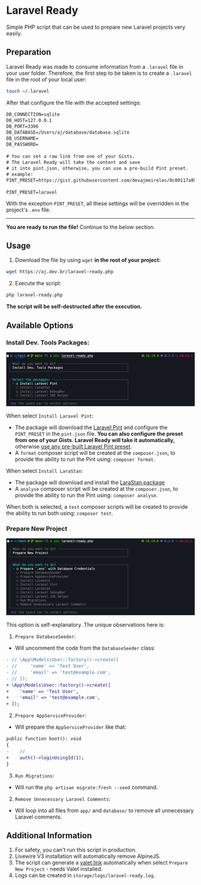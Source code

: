 # Laravel Ready

Simple PHP script that can be used to prepare new Laravel projects very easily.

## Preparation

Laravel Ready was made to consume information from a `.laravel` file in 
your user folder. Therefore, the first step to be taken is to create a `.laravel` 
file in the root of your local user:

```bash
touch ~/.laravel
```

After that configure the file with the accepted settings:

```dotenv
DB_CONNECTION=sqlite
DB_HOST=127.0.0.1
DB_PORT=3306
DB_DATABASE=/Users/aj/database/database.sqlite
DB_USERNAME=
DB_PASSWORD=

# You can set a raw link from one of your Gists. 
# The Laravel Ready will take the content and save 
# it into pint.json, otherwise, you can use a pre-build Pint preset.
# example: PINT_PRESET=https://gist.githubusercontent.com/devajmeireles/8c00117a89931c606ba4ebb2b5c58bd3/raw/e193a485029a46ad853aab526a92fd88359c149f/pint.json

PINT_PRESET=laravel
```

With the exception `PINT_PRESET`, all these settings will be overridden in the project's `.env` file.

---

**You are ready to run the file!** Continue to the below section.

## Usage

1. Download the file by using `wget` **in the root of your project:**

```bash
wget https://aj.dev.br/laravel-ready.php
```

2. Execute the script:

```bash
php laravel-ready.php
```

**The script will be self-destructed after the execution.**

## Available Options

### Install Dev. Tools Packages:

<img src="images/dev-tools-packages.png">

When select `Install Laravel Pint`:
- The package will download the [Laravel Pint](https://laravel.com/docs/pint) and configure the `PINT_PRESET` in the `pint.json` file. **You can also configure the preset from one of your Gists. Laravel Ready will take it automatically,** otherwise [use any pre-built Laravel Pint preset](https://laravel.com/docs/10.x/pint#presets).
- A `format` composer script will be created at the `composer.json`, to provide the ability to run the Pint using: `composer format`.

When select `Install LaraStan`:
- The package will download and install the [LaraStan package](https://github.com/nunomaduro/larastan)
- A `analyse` composer script will be created at the `composer.json`, to provide the ability to run the Pint using: `composer analyse`.

When both is selected, a `test` composer scripts will be created to provide the ability to run both using: `composer test`.

### Prepare New Project

<img src="images/prepare-new-project.png">

This option is self-explanatory. The unique observations here is:

1. `Prepare DatabaseSeeder`:
- Will uncomment the code from the `DatabaseSeeder` class:

```diff
- // \App\Models\User::factory()->create([
- //     'name' => 'Test User',
- //     'email' => 'test@example.com',
- // ]);
+ \App\Models\User::factory()->create([
+    'name' => 'Test User',
+    'email' => 'test@example.com',
+ ]);
```

2. `Prepare AppServiceProvider`:
- Will prepare the `AppServiceProvider` like that:
    
```diff
public function boot(): void
{
-    //
+    auth()->loginUsingId(1);
}
```

3. `Run Migrations`:
- Will run the `php artisan migrate:fresh --seed` command.

2. `Remove Unnecessary Laravel Comments`:
- Will loop into all files from `app/` and `database/` to remove all unnecessary Laravel comments.

## Additional Information

1. For safety, you can't run this script in production.
2. Livewire V3 installation will automatically remove AlpineJS.
3. The script can generate a [valet link](https://laravel.com/docs/valet) automatically when select `Prepare New Project` - needs Valet installed.
4. Logs can be created in `storage/logs/laravel-ready.log`.